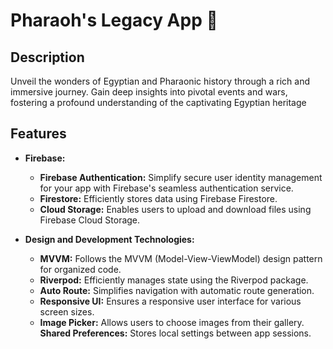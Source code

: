 

# Pharaoh's Legacy App 📜

## Description

Unveil the wonders of Egyptian and Pharaonic history through a rich and immersive journey.
Gain deep insights into pivotal events and wars, fostering a profound understanding of the
captivating Egyptian heritage

## Features

- **Firebase:**
  - **Firebase Authentication:** Simplify secure user identity management for your app with Firebase's seamless authentication service.
  - **Firestore:** Efficiently stores data using Firebase Firestore.
  - **Cloud Storage:** Enables users to upload and download files using Firebase Cloud Storage.
 
- **Design and Development Technologies:**
  - **MVVM:** Follows the MVVM (Model-View-ViewModel) design pattern for organized code.
  - **Riverpod:** Efficiently manages state using the Riverpod package.
  - **Auto Route:** Simplifies navigation with automatic route generation.
  - **Responsive UI:** Ensures a responsive user interface for various screen sizes.
  - **Image Picker:** Allows users to choose images from their gallery.
   **Shared Preferences:** Stores local settings between app sessions.
 

